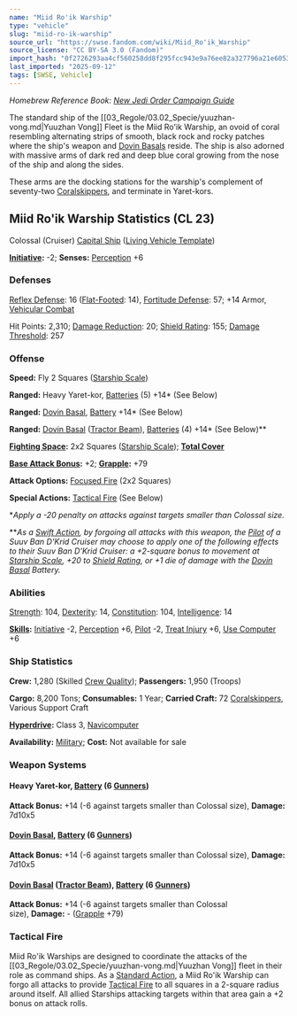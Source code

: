 ```yaml
---
name: "Miid Ro'ik Warship"
type: "vehicle"
slug: "miid-ro-ik-warship"
source_url: "https://swse.fandom.com/wiki/Miid_Ro'ik_Warship"
source_license: "CC BY-SA 3.0 (Fandom)"
import_hash: "0f2726293aa4cf560258dd8f295fcc943e9a76ee82a327796a21e6053683f19e"
last_imported: "2025-09-12"
tags: [SWSE, Vehicle]
---
```

*Homebrew Reference Book: [New Jedi Order Campaign Guide](https://swse.fandom.com/wiki/New_Jedi_Order_Campaign_Guide)*

The standard ship of the [[03_Regole/03.02_Specie/yuuzhan-vong.md|Yuuzhan Vong]] Fleet is the Miid Ro'ik Warship, an ovoid of coral resembling alternating strips of smooth, black rock and rocky patches where the ship's weapon and [Dovin Basals](https://swse.fandom.com/wiki/Dovin_Basals) reside. The ship is also adorned with massive arms of dark red and deep blue coral growing from the nose of the ship and along the sides.

These arms are the docking stations for the warship's complement of seventy-two [Coralskippers](https://swse.fandom.com/wiki/Coralskippers), and terminate in Yaret-kors.

## Miid Ro'ik Warship Statistics (CL 23)
Colossal (Cruiser) [Capital Ship](https://swse.fandom.com/wiki/Capital_Ship) ([Living Vehicle Template](https://swse.fandom.com/wiki/Living_Vehicle_Template))

**[Initiative](https://swse.fandom.com/wiki/Initiative):** -2; **Senses:** [Perception](https://swse.fandom.com/wiki/Perception) +6
### Defenses
[Reflex Defense](https://swse.fandom.com/wiki/Reflex_Defense_(Vehicles)): 16 ([Flat-Footed](https://swse.fandom.com/wiki/Flat-Footed): 14), [Fortitude Defense](https://swse.fandom.com/wiki/Fortitude_Defense_(Vehicles)): 57; +14 Armor, [Vehicular Combat](https://swse.fandom.com/wiki/Vehicular_Combat)

Hit Points: 2,310; [Damage Reduction](https://swse.fandom.com/wiki/Damage_Reduction): 20; [Shield Rating](https://swse.fandom.com/wiki/Shield_Rating): 155; [Damage Threshold](https://swse.fandom.com/wiki/Damage_Threshold_(Vehicles)): 257
### Offense
**Speed:** Fly 2 Squares ([Starship Scale](https://swse.fandom.com/wiki/Starship_Scale))

**Ranged:** Heavy Yaret-kor, [Batteries](https://swse.fandom.com/wiki/Batteries) (5) +14* (See Below)

**Ranged:** [Dovin Basal](https://swse.fandom.com/wiki/Dovin_Basal), [Battery](https://swse.fandom.com/wiki/Battery) +14* (See Below)

**Ranged:** [Dovin Basal](https://swse.fandom.com/wiki/Dovin_Basal) ([Tractor Beam](https://swse.fandom.com/wiki/Tractor_Beam)), [Batteries](https://swse.fandom.com/wiki/Batteries) (4) +14* (See Below)**

**[Fighting Space](https://swse.fandom.com/wiki/Fighting_Space):** 2x2 Squares ([Starship Scale](https://swse.fandom.com/wiki/Starship_Scale)); **[Total Cover](https://swse.fandom.com/wiki/Total_Cover)**

**[Base Attack Bonus](https://swse.fandom.com/wiki/Base_Attack_Bonus):** +2; **[Grapple](https://swse.fandom.com/wiki/Grapple):** +79

**Attack Options:** [Focused Fire](https://swse.fandom.com/wiki/Focused_Fire) (2x2 Squares)

**Special Actions:** [Tactical Fire](https://swse.fandom.com/wiki/Tactical_Fire) (See Below)

**Apply a -20 penalty on attacks against targets smaller than Colossal size.*

***As a [Swift Action](https://swse.fandom.com/wiki/Swift_Action), by forgoing all attacks with this weapon, the [Pilot](https://swse.fandom.com/wiki/Pilot_(Vehicle_Combat)) of a Suuv Ban D'Krid Cruiser may choose to apply one of the following effects to their Suuv Ban D'Krid Cruiser: a +2-square bonus to movement at [Starship Scale](https://swse.fandom.com/wiki/Starship_Scale), +20 to [Shield Rating](https://swse.fandom.com/wiki/Shield_Rating), or +1 die of damage with the [Dovin Basal](https://swse.fandom.com/wiki/Dovin_Basal) Battery.*
### Abilities
[Strength](https://swse.fandom.com/wiki/Strength): 104, [Dexterity](https://swse.fandom.com/wiki/Dexterity): 14, [Constitution](https://swse.fandom.com/wiki/Constitution): 104, [Intelligence](https://swse.fandom.com/wiki/Intelligence): 14

**[Skills](https://swse.fandom.com/wiki/Skills):** [Initiative](https://swse.fandom.com/wiki/Initiative) -2, [Perception](https://swse.fandom.com/wiki/Perception) +6, [Pilot](https://swse.fandom.com/wiki/Pilot) -2, [Treat Injury](https://swse.fandom.com/wiki/Treat_Injury) +6, [Use Computer](https://swse.fandom.com/wiki/Use_Computer) +6
### Ship Statistics
**Crew:** 1,280 (Skilled [Crew Quality](https://swse.fandom.com/wiki/Crew_Quality)); **Passengers:** 1,950 (Troops)

**Cargo:** 8,200 Tons; **Consumables:** 1 Year; **Carried Craft:** 72 [Coralskippers](https://swse.fandom.com/wiki/Coralskippers), Various Support Craft

**[Hyperdrive](https://swse.fandom.com/wiki/Hyperdrive):** Class 3, [Navicomputer](https://swse.fandom.com/wiki/Navicomputer)

**Availability:** [Military](https://swse.fandom.com/wiki/Military); **Cost:** Not available for sale
### Weapon Systems
#### **Heavy Yaret-kor, [Battery](https://swse.fandom.com/wiki/Weapon_Batteries) (6 [Gunners](https://swse.fandom.com/wiki/Gunners))**
**Attack Bonus:** +14 (-6 against targets smaller than Colossal size), **Damage:** 7d10x5
#### **[Dovin Basal](https://swse.fandom.com/wiki/Dovin_Basal), [Battery](https://swse.fandom.com/wiki/Weapon_Batteries) (6 [Gunners](https://swse.fandom.com/wiki/Gunners))**
**Attack Bonus:** +14 (-6 against targets smaller than Colossal size), **Damage:** 7d10x5
#### **[Dovin Basal](https://swse.fandom.com/wiki/Dovin_Basal) ([Tractor Beam](https://swse.fandom.com/wiki/Tractor_Beam)), [Battery](https://swse.fandom.com/wiki/Weapon_Batteries) (6 [Gunners](https://swse.fandom.com/wiki/Gunners))**
**Attack Bonus:** +14 (-6 against targets smaller than Colossal size), **Damage:** - ([Grapple](https://swse.fandom.com/wiki/Grapple) +79)
### Tactical Fire
Miid Ro'ik Warships are designed to coordinate the attacks of the [[03_Regole/03.02_Specie/yuuzhan-vong.md|Yuuzhan Vong]] fleet in their role as command ships. As a [Standard Action](https://swse.fandom.com/wiki/Standard_Action), a Miid Ro'ik Warship can forgo all attacks to provide [Tactical Fire](https://swse.fandom.com/wiki/Tactical_Fire) to all squares in a 2-square radius around itself. All allied Starships attacking targets within that area gain a +2 bonus on attack rolls.